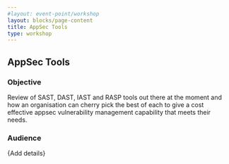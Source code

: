 ```yaml
---
#layout: event-point/workshop
layout: blocks/page-content
title: AppSec Tools
type: workshop
---
```


## AppSec Tools

### Objective

Review of SAST, DAST, IAST and RASP tools out there at the moment and how an organisation can cherry pick the best of each to give a cost effective appsec vulnerability management capability that meets their needs.

### Audience 

{Add details}
